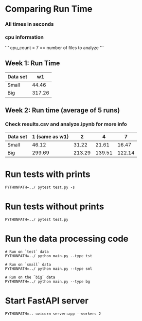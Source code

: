 # Comparing Run Time
### All times in seconds

### cpu information
'''
cpu_count = 7 == number of files to analyze
'''
## Week 1: Run Time
| Data set      | w1            |           
| ------------- | ------------- |
| Small         | 44.46         |
| Big           | 317.26        |

## Week 2: Run time (average of 5 runs)
### Check results.csv and analyze.ipynb for more info
| Data set      | 1 (same as w1)| 2             | 4             | 7             |
| ------------- | ------------- | ------------- | ------------- | ------------- |
| Small         | 46.12         | 31.22         | 21.61         | 16.47         |
| Big           | 299.69        | 213.29        | 139.51        | 122.14        |



# Run tests with prints 
```
PYTHONPATH=../ pytest test.py -s
```

# Run tests without prints 
```
PYTHONPATH=../ pytest test.py
```

# Run the data processing code
````
# Run on `test` data
PYTHONPATH=../ python main.py --type tst

# Run on `small` data
PYTHONPATH=../ python main.py --type sml

# Run on the `big` data
PYTHONPATH=../ python main.py --type bg
````

# Start FastAPI server
````
PYTHONPATH=.. uvicorn server:app --workers 2
````